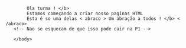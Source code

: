 <!DOCTYPE html>
<html> 
      <body>
      
            Ola turma ! </b>
            Estamos começando a criar nosso paginas HTML 
            Esta é so uma delas < abraco > Um abração a todos ! </b> < /abraco>
       <!-- Nao se esquecam de que isso pode cair na P1 -->
       
       </body>
</html>       
      
